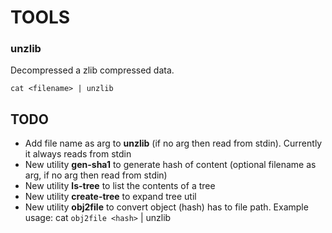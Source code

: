 # TOOLS
### unzlib
Decompressed a zlib compressed data.
```
cat <filename> | unzlib
```

## TODO
- Add file name as arg to **unzlib** (if no arg then read from stdin). Currently it always reads from stdin
- New utility **gen-sha1** to generate hash of content (optional filename as arg, if no arg then read from stdin)
- New utility **ls-tree** to list the contents of a tree
- New utility **create-tree** to expand tree util
- New utility **obj2file** to convert object (hash) has to file path. Example usage: cat `obj2file <hash>` | unzlib
